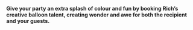 **Give your party an extra splash of colour and fun by booking Rich’s creative balloon talent, creating wonder and awe for both the recipient and your guests.**